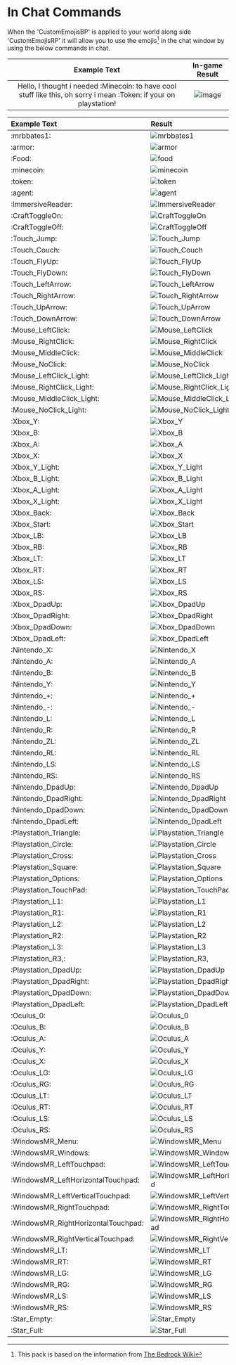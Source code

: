 # In Chat Commands

When the 'CustomEmojisBP' is applied to your world along side 'CustomEmojisRP' it will allow you to use the emojis[^1] in the chat window by using the below commands in chat.

| **Example Text** | **In-game Result** |
| :--------------: | :--------------: |
| Hello, I thought i needed :Minecoin: to have cool stuff like this, oh sorry i mean :Token: if your on playstation! | ![image](https://user-images.githubusercontent.com/71691912/167272799-c5b83110-0ec7-4117-a236-ea27c164ac01.png) |

| **Example Text** | **Result** |
| :--------- | :-- |
| :mrbbates1: | ![mrbbates1](https://mojibase.djstomp.win/static/glyphs/57608.png) |
| :armor: | ![armor](https://mojibase.djstomp.win/static/glyphs/57601.png "Armor")
| :Food: | ![food](https://mojibase.djstomp.win/static/glyphs/57600.png "Food")
| :minecoin: | ![minecoin](https://mojibase.djstomp.win/static/glyphs/57602.png "Minecoin") |
| :token: | ![token](https://mojibase.djstomp.win/static/glyphs/token.png "Token") |
| :agent: | ![agent](https://mojibase.djstomp.win/static/glyphs/agent.png "Agent") |
| :ImmersiveReader: | ![ImmersiveReader](https://mojibase.djstomp.win/static/glyphs/ImmersiveReader.png "ImmersiveReader") |
| :CraftToggleOn: | ![CraftToggleOn](https://mojibase.djstomp.win/static/glyphs/CraftToggleOn.png "CraftToggleOn") |
| :CraftToggleOff: | ![CraftToggleOff](https://mojibase.djstomp.win/static/glyphs/CraftToggleOff.png "CraftToggleOff") |
| :Touch_Jump: | ![Touch_Jump](https://mojibase.djstomp.win/static/glyphs/Touch_Jump.png "Touch_Jump") |
| :Touch_Couch: | ![Touch_Couch](https://mojibase.djstomp.win/static/glyphs/Touch_Couch.png "Touch_Couch") |
| :Touch_FlyUp: | ![Touch_FlyUp](https://mojibase.djstomp.win/static/glyphs/Touch_FlyUp.png "Touch_FlyUp") |
| :Touch_FlyDown: | ![Touch_FlyDown](https://mojibase.djstomp.win/static/glyphs/Touch_FlyDown.png "Touch_FlyDown") |
| :Touch_LeftArrow: | ![Touch_LeftArrow](https://mojibase.djstomp.win/static/glyphs/Touch_LeftArrow.png "Touch_LeftArrow") |
| :Touch_RightArrow: | ![Touch_RightArrow](https://mojibase.djstomp.win/static/glyphs/Touch_RightArrow.png "Touch_RightArrow") |
| :Touch_UpArrow: | ![Touch_UpArrow](https://mojibase.djstomp.win/static/glyphs/Touch_UpArrow.png "Touch_UpArrow") |
| :Touch_DownArrow: | ![Touch_DownArrow](https://mojibase.djstomp.win/static/glyphs/Touch_DownArrow.png "Touch_DownArrow") |
| :Mouse_LeftClick: | ![Mouse_LeftClick](https://mojibase.djstomp.win/static/glyphs/Mouse_LeftClick.png "Mouse_LeftClick") |
| :Mouse_RightClick: | ![Mouse_RightClick](https://mojibase.djstomp.win/static/glyphs/Mouse_RightClick.png "Mouse_RightClick") |
| :Mouse_MiddleClick: | ![Mouse_MiddleClick](https://mojibase.djstomp.win/static/glyphs/Mouse_MiddleClick.png "Mouse_MiddleClick") |
| :Mouse_NoClick: | ![Mouse_NoClick](https://mojibase.djstomp.win/static/glyphs/Mouse_NoClick.png "Mouse_NoClick") |
| :Mouse_LeftClick_Light: | ![Mouse_LeftClick_Light](https://mojibase.djstomp.win/static/glyphs/Mouse_LeftClick_Light.png "Mouse_LeftClick_Light") |
| :Mouse_RightClick_Light: | ![Mouse_RightClick_Light](https://mojibase.djstomp.win/static/glyphs/Mouse_RightClick_Light.png "Mouse_RightClick_Light") |
| :Mouse_MiddleClick_Light: | ![Mouse_MiddleClick_Light](https://mojibase.djstomp.win/static/glyphs/Mouse_MiddleClick_Light.png "Mouse_MiddleClick_Light") |
| :Mouse_NoClick_Light: | ![Mouse_NoClick_Light](https://mojibase.djstomp.win/static/glyphs/Mouse_NoClick_Light.png "Mouse_NoClick_Light") |
| :Xbox_Y: | ![Xbox_Y](https://mojibase.djstomp.win/static/glyphs/Xbox_Y.png "Xbox_Y") |
| :Xbox_B: | ![Xbox_B](https://mojibase.djstomp.win/static/glyphs/Xbox_B.png "Xbox_B") |
| :Xbox_A: | ![Xbox_A](https://mojibase.djstomp.win/static/glyphs/Xbox_A.png "Xbox_A") |
| :Xbox_X: | ![Xbox_X](https://mojibase.djstomp.win/static/glyphs/Xbox_X.png "Xbox_X") |
| :Xbox_Y_Light: | ![Xbox_Y_Light](https://mojibase.djstomp.win/static/glyphs/Xbox_Y_Light.png "Xbox_Y_Light") |
| :Xbox_B_Light: | ![Xbox_B_Light](https://mojibase.djstomp.win/static/glyphs/Xbox_B_Light.png "Xbox_B_Light") |
| :Xbox_A_Light: | ![Xbox_A_Light](https://mojibase.djstomp.win/static/glyphs/Xbox_A_Light.png "Xbox_A_Light") |
| :Xbox_X_Light: | ![Xbox_X_Light](https://mojibase.djstomp.win/static/glyphs/Xbox_X_Light.png "Xbox_X_Light") |
| :Xbox_Back: | ![Xbox_Back](https://mojibase.djstomp.win/static/glyphs/Xbox_Back.png "Xbox_Back") |
| :Xbox_Start: | ![Xbox_Start](https://mojibase.djstomp.win/static/glyphs/Xbox_Start.png "Xbox_Start") |
| :Xbox_LB: | ![Xbox_LB](https://mojibase.djstomp.win/static/glyphs/Xbox_LB.png "Xbox_LB") |
| :Xbox_RB: | ![Xbox_RB](https://mojibase.djstomp.win/static/glyphs/Xbox_RB.png "Xbox_RB") |
| :Xbox_LT: | ![Xbox_LT](https://mojibase.djstomp.win/static/glyphs/Xbox_LT.png "Xbox_LT") |
| :Xbox_RT: | ![Xbox_RT](https://mojibase.djstomp.win/static/glyphs/Xbox_RT.png "Xbox_RT") |
| :Xbox_LS: | ![Xbox_LS](https://mojibase.djstomp.win/static/glyphs/Xbox_LS.png "Xbox_LS") |
| :Xbox_RS: | ![Xbox_RS](https://mojibase.djstomp.win/static/glyphs/Xbox_RS.png "Xbox_RS") |
| :Xbox_DpadUp: | ![Xbox_DpadUp](https://mojibase.djstomp.win/static/glyphs/Xbox_DpadUp.png "Xbox_DpadUp") |
| :Xbox_DpadRight: | ![Xbox_DpadRight](https://mojibase.djstomp.win/static/glyphs/Xbox_DpadRight.png "Xbox_DpadRight") |
| :Xbox_DpadDown: | ![Xbox_DpadDown](https://mojibase.djstomp.win/static/glyphs/Xbox_DpadDown.png "Xbox_DpadDown") |
| :Xbox_DpadLeft: | ![Xbox_DpadLeft](https://mojibase.djstomp.win/static/glyphs/Xbox_DpadLeft.png "Xbox_DpadLeft") |
| :Nintendo_X: | ![Nintendo_X](https://mojibase.djstomp.win/static/glyphs/Nintendo_X.png "Nintendo_X") |
| :Nintendo_A: | ![Nintendo_A](https://mojibase.djstomp.win/static/glyphs/Nintendo_A.png "Nintendo_A") |
| :Nintendo_B: | ![Nintendo_B](https://mojibase.djstomp.win/static/glyphs/Nintendo_B.png "Nintendo_B") |
| :Nintendo_Y: | ![Nintendo_Y](https://mojibase.djstomp.win/static/glyphs/Nintendo_Y.png "Nintendo_Y") |
| :Nintendo_+: | ![Nintendo_+](https://mojibase.djstomp.win/static/glyphs/Nintendo_+.png "Nintendo_+") |
| :Nintendo_-: | ![Nintendo_-](https://mojibase.djstomp.win/static/glyphs/Nintendo_-.png "Nintendo_-") |
| :Nintendo_L: | ![Nintendo_L](https://mojibase.djstomp.win/static/glyphs/Nintendo_L.png "Nintendo_L") |
| :Nintendo_R: | ![Nintendo_R](https://mojibase.djstomp.win/static/glyphs/Nintendo_R.png "Nintendo_R") |
| :Nintendo_ZL: | ![Nintendo_ZL](https://mojibase.djstomp.win/static/glyphs/Nintendo_ZL.png "Nintendo_ZL") |
| :Nintendo_RL: | ![Nintendo_RL](https://mojibase.djstomp.win/static/glyphs/Nintendo_RL.png "Nintendo_RL") |
| :Nintendo_LS: | ![Nintendo_LS](https://mojibase.djstomp.win/static/glyphs/Nintendo_LS.png "Nintendo_LS") |
| :Nintendo_RS: | ![Nintendo_RS](https://mojibase.djstomp.win/static/glyphs/Nintendo_RS.png "Nintendo_RS") |
| :Nintendo_DpadUp: | ![Nintendo_DpadUp](https://mojibase.djstomp.win/static/glyphs/Nintendo_DpadUp.png "Nintendo_DpadUp") |
| :Nintendo_DpadRight: | ![Nintendo_DpadRight](https://mojibase.djstomp.win/static/glyphs/Nintendo_DpadRight.png "Nintendo_DpadRight") |
| :Nintendo_DpadDown: | ![Nintendo_DpadDown](https://mojibase.djstomp.win/static/glyphs/Nintendo_DpadDown.png "Nintendo_DpadDown") |
| :Nintendo_DpadLeft: | ![Nintendo_DpadLeft](https://mojibase.djstomp.win/static/glyphs/Nintendo_DpadLeft.png "Nintendo_DpadLeft") |
| :Playstation_Triangle: | ![Playstation_Triangle](https://mojibase.djstomp.win/static/glyphs/Playstation_Triangle.png "Playstation_Triangle") |
| :Playstation_Circle: | ![Playstation_Circle](https://mojibase.djstomp.win/static/glyphs/Playstation_Circle.png "Playstation_Circle") |
| :Playstation_Cross: | ![Playstation_Cross](https://mojibase.djstomp.win/static/glyphs/Playstation_Cross.png "Playstation_Cross") |
| :Playstation_Square: | ![Playstation_Square](https://mojibase.djstomp.win/static/glyphs/Playstation_Square.png "Playstation_Square") |
| :Playstation_Options: | ![Playstation_Options](https://mojibase.djstomp.win/static/glyphs/Playstation_Options.png "Playstation_Options") |
| :Playstation_TouchPad: | ![Playstation_TouchPad](https://mojibase.djstomp.win/static/glyphs/Playstation_TouchPad.png "Playstation_TouchPad") |
| :Playstation_L1: | ![Playstation_L1](https://mojibase.djstomp.win/static/glyphs/Playstation_L1.png "Playstation_L1") |
| :Playstation_R1: | ![Playstation_R1](https://mojibase.djstomp.win/static/glyphs/Playstation_R1.png "Playstation_R1") |
| :Playstation_L2: | ![Playstation_L2](https://mojibase.djstomp.win/static/glyphs/Playstation_L2.png "Playstation_L2") |
| :Playstation_R2: | ![Playstation_R2](https://mojibase.djstomp.win/static/glyphs/Playstation_R2.png "Playstation_R2") |
| :Playstation_L3: | ![Playstation_L3](https://mojibase.djstomp.win/static/glyphs/Playstation_L3.png "Playstation_L3") |
| :Playstation_R3,: | ![Playstation_R3,](https://mojibase.djstomp.win/static/glyphs/Playstation_R3.png "Playstation_R3,") |
| :Playstation_DpadUp: | ![Playstation_DpadUp](https://mojibase.djstomp.win/static/glyphs/Playstation_DpadUp.png "Playstation_DpadUp") |
| :Playstation_DpadRight: | ![Playstation_DpadRight](https://mojibase.djstomp.win/static/glyphs/Playstation_DpadRight.png "Playstation_DpadRight") |
| :Playstation_DpadDown: | ![Playstation_DpadDown](https://mojibase.djstomp.win/static/glyphs/Playstation_DpadDown.png "Playstation_DpadDown") |
| :Playstation_DpadLeft: | ![Playstation_DpadLeft](https://mojibase.djstomp.win/static/glyphs/Playstation_DpadLeft.png "Playstation_DpadLeft") |
| :Oculus_0: | ![Oculus_0](https://mojibase.djstomp.win/static/glyphs/Oculus_0.png "Oculus_0") |
| :Oculus_B: | ![Oculus_B](https://mojibase.djstomp.win/static/glyphs/Oculus_B.png "Oculus_B") |
| :Oculus_A: | ![Oculus_A](https://mojibase.djstomp.win/static/glyphs/Oculus_A.png "Oculus_A") |
| :Oculus_Y: | ![Oculus_Y](https://mojibase.djstomp.win/static/glyphs/Oculus_Y.png "Oculus_Y") |
| :Oculus_X: | ![Oculus_X](https://mojibase.djstomp.win/static/glyphs/Oculus_X.png "Oculus_X") |
| :Oculus_LG: | ![Oculus_LG](https://mojibase.djstomp.win/static/glyphs/Oculus_LG.png "Oculus_LG") |
| :Oculus_RG: | ![Oculus_RG](https://mojibase.djstomp.win/static/glyphs/Oculus_RG.png "Oculus_RG") |
| :Oculus_LT: | ![Oculus_LT](https://mojibase.djstomp.win/static/glyphs/Oculus_LT.png "Oculus_LT") |
| :Oculus_RT: | ![Oculus_RT](https://mojibase.djstomp.win/static/glyphs/Oculus_RT.png "Oculus_RT") |
| :Oculus_LS: | ![Oculus_LS](https://mojibase.djstomp.win/static/glyphs/Oculus_LS.png "Oculus_LS") |
| :Oculus_RS: | ![Oculus_RS](https://mojibase.djstomp.win/static/glyphs/Oculus_RS.png "Oculus_RS") |
| :WindowsMR_Menu: | ![WindowsMR_Menu](https://mojibase.djstomp.win/static/glyphs/WindowsMR_Menu.png "WindowsMR_Menu") |
| :WindowsMR_Windows: | ![WindowsMR_Windows](https://mojibase.djstomp.win/static/glyphs/WindowsMR_Windows.png "WindowsMR_Windows") |
| :WindowsMR_LeftTouchpad: | ![WindowsMR_LeftTouchpad](https://mojibase.djstomp.win/static/glyphs/WindowsMR_LeftTouchpad.png "WindowsMR_LeftTouchpad") |
| :WindowsMR_LeftHorizontalTouchpad: | ![WindowsMR_LeftHorizontalTouchpad](https://mojibase.djstomp.win/static/glyphs/WindowsMR_LeftHorizontalTouchpad.png "WindowsMR_LeftHorizontalTouchpad") |
| :WindowsMR_LeftVerticalTouchpad: | ![WindowsMR_LeftVerticalTouchpad](https://mojibase.djstomp.win/static/glyphs/WindowsMR_LeftVerticalTouchpad.png "WindowsMR_LeftVerticalTouchpad") |
| :WindowsMR_RightTouchpad: | ![WindowsMR_RightTouchpad](https://mojibase.djstomp.win/static/glyphs/WindowsMR_RightTouchpad.png "WindowsMR_RightTouchpad") |
| :WindowsMR_RightHorizontalTouchpad: | ![WindowsMR_RightHorizontalTouchpad](https://mojibase.djstomp.win/static/glyphs/WindowsMR_RightHorizontalTouchpad.png "WindowsMR_RightHorizontalTouchpad") |
| :WindowsMR_RightVerticalTouchpad: | ![WindowsMR_RightVerticalTouchpad](https://mojibase.djstomp.win/static/glyphs/WindowsMR_RightVerticalTouchpad.png "WindowsMR_RightVerticalTouchpad") |
| :WindowsMR_LT: | ![WindowsMR_LT](https://mojibase.djstomp.win/static/glyphs/WindowsMR_LT.png "WindowsMR_LT") |
| :WindowsMR_RT: | ![WindowsMR_RT](https://mojibase.djstomp.win/static/glyphs/WindowsMR_RT.png "WindowsMR_RT") |
| :WindowsMR_LG: | ![WindowsMR_LG](https://mojibase.djstomp.win/static/glyphs/WindowsMR_LG.png "WindowsMR_LG") |
| :WindowsMR_RG: | ![WindowsMR_RG](https://mojibase.djstomp.win/static/glyphs/WindowsMR_RG.png "WindowsMR_RG") |
| :WindowsMR_LS: | ![WindowsMR_LS](https://mojibase.djstomp.win/static/glyphs/WindowsMR_LS.png "WindowsMR_LS") |
| :WindowsMR_RS: | ![WindowsMR_RS](https://mojibase.djstomp.win/static/glyphs/WindowsMR_RS.png "WindowsMR_RS") |
| :Star_Empty: | ![Star_Empty](https://mojibase.djstomp.win/static/glyphs/Star_Empty.png "Star_Empty") |
| :Star_Full: | ![Star_Full](https://mojibase.djstomp.win/static/glyphs/Star_Full.png "Star_Full") |

[^1]: This pack is based on the information from [The Bedrock Wiki](https://wiki.bedrock.dev/concepts/emojis.html)
